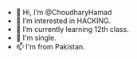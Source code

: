 - 👋 Hi, I’m @ChoudharyHamad
- 👀 I’m interested in HACKING.
- 🌱 I’m currently learning 12th class.
- 💞️ I'm single.
- 📫 I'm from Pakistan.

<!---
ChoudharyHamad/ChoudharyHamad is a ✨ special ✨ repository because its `README.md` (this file) appears on your GitHub profile.
You can click the Preview link to take a look at your changes.
--->
